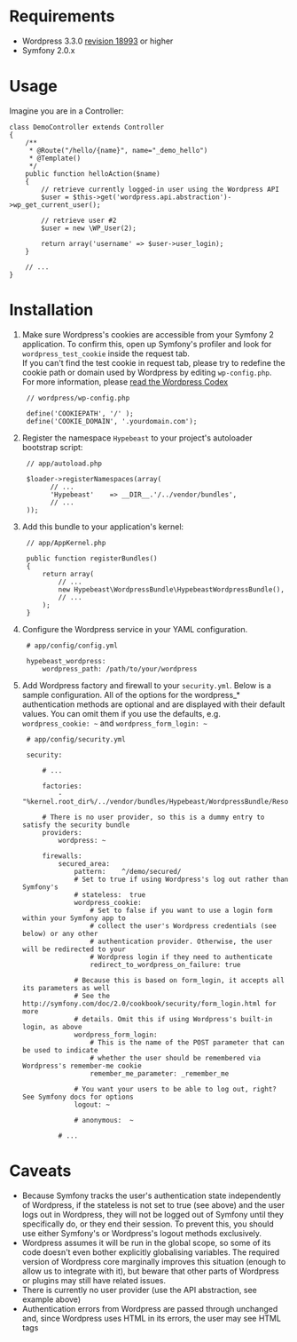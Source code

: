 Requirements
============

* Wordpress 3.3.0 [revision 18993](https://core.trac.wordpress.org/changeset/18993) or higher
* Symfony 2.0.x

Usage 
=====

Imagine you are in a Controller:

    class DemoController extends Controller
    {
        /**
         * @Route("/hello/{name}", name="_demo_hello")
         * @Template()
         */
        public function helloAction($name)
        {
            // retrieve currently logged-in user using the Wordpress API
            $user = $this->get('wordpress.api.abstraction')->wp_get_current_user();
            
            // retrieve user #2
            $user = new \WP_User(2);

            return array('username' => $user->user_login);
        }

        // ...
    }

Installation
============

1. Make sure Wordpress's cookies are accessible from your Symfony 2 application. To confirm this, 
   open up Symfony's profiler and look for `wordpress_test_cookie` inside the request tab.  
   If you can't find the test cookie in request tab, please try to redefine the cookie path or 
   domain used by Wordpress by editing `wp-config.php`.  
   For more information, please [read the Wordpress Codex](http://codex.wordpress.org/Editing_wp-config.php)

        // wordpress/wp-config.php

        define('COOKIEPATH', '/' );
        define('COOKIE_DOMAIN', '.yourdomain.com');

2. Register the namespace `Hypebeast` to your project's autoloader bootstrap script:

        // app/autoload.php

        $loader->registerNamespaces(array(
              // ...
              'Hypebeast'    => __DIR__.'/../vendor/bundles',
              // ...
        ));

3. Add this bundle to your application's kernel:

        // app/AppKernel.php

        public function registerBundles()
        {
            return array(
                // ...
                new Hypebeast\WordpressBundle\HypebeastWordpressBundle(),
                // ...
            );
        }

4. Configure the Wordpress service in your YAML configuration.
        
        # app/config/config.yml
        
        hypebeast_wordpress:
            wordpress_path: /path/to/your/wordpress

5. Add Wordpress factory and firewall to your `security.yml`. Below is a sample configuration. All 
of the options for the wordpress_* authentication methods are optional and are displayed with their 
default values. You can omit them if you use the defaults, e.g. `wordpress_cookie: ~` and 
`wordpress_form_login: ~`

        # app/config/security.yml
        
        security:
            
            # ...
            
            factories:
                - "%kernel.root_dir%/../vendor/bundles/Hypebeast/WordpressBundle/Resources/config/security_factories.xml"

            # There is no user provider, so this is a dummy entry to satisfy the security bundle
            providers:
                wordpress: ~
            
            firewalls:
                secured_area:
                    pattern:    ^/demo/secured/
                    # Set to true if using Wordpress's log out rather than Symfony's
                    # stateless:  true
                    wordpress_cookie:
                        # Set to false if you want to use a login form within your Symfony app to 
                        # collect the user's Wordpress credentials (see below) or any other
                        # authentication provider. Otherwise, the user will be redirected to your 
                        # Wordpress login if they need to authenticate
                        redirect_to_wordpress_on_failure: true

                    # Because this is based on form_login, it accepts all its parameters as well
                    # See the http://symfony.com/doc/2.0/cookbook/security/form_login.html for more 
                    # details. Omit this if using Wordpress's built-in login, as above
                    wordpress_form_login:
                        # This is the name of the POST parameter that can be used to indicate 
                        # whether the user should be remembered via Wordpress's remember-me cookie
                        remember_me_parameter: _remember_me

                    # You want your users to be able to log out, right? See Symfony docs for options
                    logout: ~

                    # anonymous:  ~
                    
                # ...

Caveats
=======

* Because Symfony tracks the user's authentication state independently of Wordpress, if the 
  stateless is not set to true (see above) and the user logs out in Wordpress, they will not be 
  logged out of Symfony until they specifically do, or they end their session. To prevent this, you 
  should use either Symfony's or Wordpress's logout methods exclusively.
* Wordpress assumes it will be run in the global scope, so some of its code doesn't even bother 
  explicitly globalising variables. The required version of Wordpress core marginally improves this 
  situation (enough to allow us to integrate with it), but beware that other parts of Wordpress or 
  plugins may still have related issues.
* There is currently no user provider (use the API abstraction, see example above)
* Authentication errors from Wordpress are passed through unchanged and, since Wordpress uses HTML 
  in its errors, the user may see HTML tags